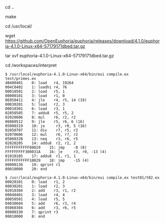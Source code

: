 cd ..

make

cd /usr/local/

wget https://github.com/OpenEuphoria/euphoria/releases/download/4.1.0/euphoria-4.1.0-Linux-x64-57179171dbed.tar.gz

tar xvf euphoria-4.1.0-Linux-x64-57179171dbed.tar.gz

cd /workspaces/interpret

```
$ /usr/local/euphoria-4.1.0-Linux-x64/bin/eui compile.ex test/primes.ex
4B400401    0: load   r4, 19264
004C0402    1: loadhi r4, 76
00010501    2: load   r5, 1
00000101    3: load   r1, 0
0E050411    4: jle    r4, r5, 14 (19)
00030201    5: load   r2, 3
00010301    6: load   r3, 1
02050505    7: addu8  r5, r5, 2
02020606    8: mul    r6, r2, r2
06060512    9: jle    r5, r6, 6 (16)
05000319    10: je     r3, r0, 5 (16)
02050707    11: div    r7, r5, r2
02070606    12: mul    r6, r7, r2
0506032B    13: neq    r3, r6, r5
02020205    14: addu8  r2, r2, 2
FFFFFFFFFFF80029    15: jmp    -8 (8)
FFFFFFFFF300031A    16: je     r3, r0, -13 (4)
01010105    17: addu8  r1, r1, 1
FFFFFFFFFFF10029    18: jmp    -15 (4)
00000130    19: qprint r1
00010000    20: end
```

```
$ /usr/local/euphoria-4.1.0-Linux-x64/bin/eui compile.ex test01/t02.ex
00020101    0: load   r1, 2
00030201    1: load   r2, 3
02010304    2: add    r3, r1, r2
00040401    3: load   r4, 4
00050501    4: load   r5, 5
04030604    5: add    r6, r3, r4
05060304    6: add    r3, r6, r5
00000330    7: qprint r3
00010000    8: end
```

